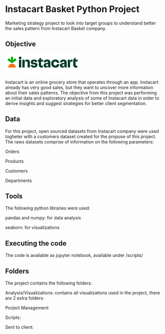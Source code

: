 # Instacart Basket Python Project
Marketing strategy project to look into target groups to understand better the sales pattern from Instacart Basket company.

## Objective
<img src="instacart_logo.png">

Instacart is an online grocery store that operates through an app. Instacart already has very good sales, but they want to uncover more information about their sales patterns. The objective from this project was performing an initial data and exploratory analysis of some of Instacart data in order to derive insights and suggest strategies for better client segmentation.

## Data

For this project, open sourced datasets from Instacart company were used togheter with a customers dataset created for the propuse of this project. The raws datasets comprise of information on the following parameters:

Orders

Products

Customers

Departments

## Tools

The following python libraries were used:

pandas and numpy: for data analysis

seaborn: for visualizations

## Executing the code

The code is available as jupyter notebook, available under /scripts/


## Folders
The project contains the following folders:

Analysis/Visualizations: contains all visualizations used in the project, there are 2 extra folders: 

Porject Management:

Scripts:

Sent to client:
